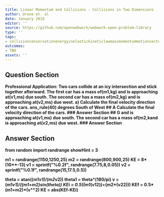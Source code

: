 ```yaml
---
title: Linear Momentum and Collisions - Collisions in Two Dimensions
author: Urone et. al
date: January 2018
editor: ''
source: https://github.com/openwebwork/webwork-open-problem-library
type: ''
tags:
- collisionconservationenergyinelastickineticlawmassmomentummotionvectorvelocity
outcomes:
- TBD
assets: ''
---
```


## Question Section 

<b>
<b>Professional Application:<b> Two cars collide at an icy intersection and stick together afterward. The first car has a mass of(m1,kg) and is approaching at(v1,ms) due south. The second car has a mass of(m2,kg) and is approaching at(v2,ms) due west.
a) Calculate the final velocity direction of the cars. 
ans_rule(40) degrees South of West
## A
Calculate the final velocity direction of the cars. 
### Answer Section
## G
and is approaching at(v1,ms) due south. The second car has a mass of(m2,kand is approaching at(v2,ms) due west.
### Answer Section


## Answer Section

from random import randrange
showHint = 3

m1 = randrange(1150,1250,25)
m2 = randrange(800,900,25)
KE = 8*(10**-13)
v1 = sprintf("%0.2f", randrange(7.75,8,0.05))
v2 = sprintf("%0.1f", randrange(15,17.5,0.5))

theta = atan((m1*v1)/(m2*v2))
theta1 = theta*(180/pi)
v = (m1*v1)/((m1+m2)*sin(theta))
KEi = 0.5*((m1*(v1**2))+(m2*(v2**2)))
KEf = 0.5*(m1+m2)*(v**2)
KE = abs(KEf-KEi)